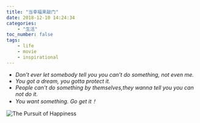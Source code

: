 ```yaml
---
title: "当幸福来敲门"
date: 2018-12-10 14:24:34
categories: 
    - "生活"
toc_number: false
tags:
	- life
	- movie
	- inspirational
---
```

- *Don't ever let somebody tell you you can't do something, not even me.*
- *You got a dream, you gotta protect it.*
- *People can't do something by themselves,they wanna tell you you can not do it.*
- *You want something. Go get it！*

![The Pursuit of Happiness](happiness.jpeg)
